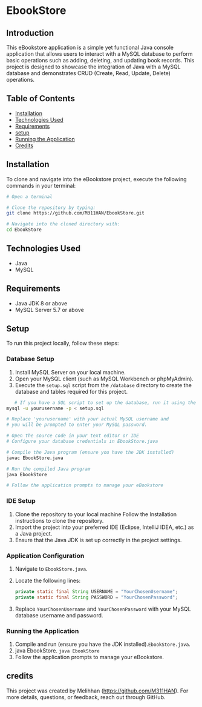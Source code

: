 # EbookStore

## Introduction
This eBookstore application is a simple yet functional Java console application that allows users to interact with a MySQL database to perform basic operations such as adding, deleting, and updating book records. This project is designed to showcase the integration of Java with a MySQL database and demonstrates CRUD (Create, Read, Update, Delete) operations.

## Table of Contents

- [Installation](#installation)
- [Technologies Used](#TechnologiesUsed)
- [Requirements](#Requirements)
- [setup](#Setup)
- [Running the Application](Running-the-Application)
- [Credits](#credits)

## Installation

To clone and navigate into the eBookstore project, execute the following commands in your terminal:

```bash
# Open a terminal

# Clone the repository by typing:
git clone https://github.com/M311HAN/EbookStore.git

# Navigate into the cloned directory with:
cd EbookStore

```

## Technologies Used
- Java
- MySQL

## Requirements
- Java JDK 8 or above
- MySQL Server 5.7 or above

## Setup
To run this project locally, follow these steps:

### Database Setup
1. Install MySQL Server on your local machine.
2. Open your MySQL client (such as MySQL Workbench or phpMyAdmin).
3. Execute the `setup.sql` script from the `/database` directory to create the database and tables required for this project.
```bash
   # If you have a SQL script to set up the database, run it using the MySQL command-line tool
mysql -u yourusername -p < setup.sql

# Replace 'yourusername' with your actual MySQL username and 
# you will be prompted to enter your MySQL password.

# Open the source code in your text editor or IDE
# Configure your database credentials in EbookStore.java

# Compile the Java program (ensure you have the JDK installed)
javac EbookStore.java

# Run the compiled Java program
java EbookStore

# Follow the application prompts to manage your eBookstore
```


### IDE Setup
1. Clone the repository to your local machine Follow the Installation instructions to clone the repository.
2. Import the project into your preferred IDE (Eclipse, IntelliJ IDEA, etc.) as a Java project.
3. Ensure that the Java JDK is set up correctly in the project settings.

### Application Configuration
1. Navigate to `EbookStore.java`.
2. Locate the following lines:

    ```java
    private static final String USERNAME = "YourChosenUsername";
    private static final String PASSWORD = "YourChosenPassword";
    ```

3. Replace `YourChosenUsername` and `YourChosenPassword` with your MySQL database username and password.

### Running the Application
1. Compile and run (ensure you have the JDK installed).`EbookStore.java`.
2. java EbookStore. `java EbookStore`
3. Follow the application prompts to manage your eBookstore.

## credits
This project was created by Melihhan (https://github.com/M311HAN). For more details, questions, or feedback, reach out through GitHub.
